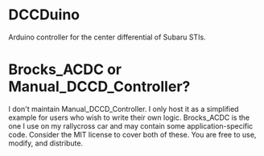 # DCCDuino
Arduino controller for the center differential of Subaru STIs.

# Brocks_ACDC or Manual_DCCD_Controller?
I don't maintain Manual_DCCD_Controller. I only host it as a simplified example for users who wish to write their own logic.
Brocks_ACDC is the one I use on my rallycross car and may contain some application-specific code.
Consider the MIT license to cover both of these. You are free to use, modify, and distribute.